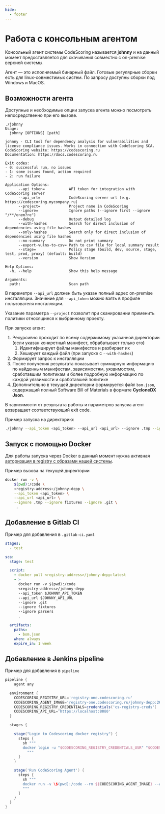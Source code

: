 ```yaml
---
hide:
  - footer
---
```

# Работа с консольным агентом

Консольный агент системы CodeScoring называется **johnny** и на данный момент предоставляется для скачивания совместно с on-premise версией системы.

Агент — это исполняемый бинарный файл. Готовые регулярные сборки есть для linux-совместимых систем. По запросу доступны сборки под Windows и MacOS. 


## Возможности агента

Доступные и необходимые опции запуска агента можно посмотреть непосредственно при его вызове.

```
./johnny
Usage:
  johnny [OPTIONS] [path]

johnny - CLI tool for dependency analysis for vulnerabilities and license compliance issues. Works in connection with CodeScoring SCA.
CodeScoring website: https://codescoring.ru
Documentation: https://docs.codescoring.ru

Exit codes:
- 0: successful run, no issues
- 1: some issues found, action required
- 2: run failure

Application Options:
      --api_token=           API token for integration with CodeScoring server
      --api_url=             CodeScoring server url (e.g. https://codescoring.mycompany.ru)
      --project=             Project name in CodeScoring
      --ignore=              Ignore paths (--ignore first --ignore "/**/onem?re")
      --debug                Output detailed log
      --with-hashes          Search for direct inclusion of dependencies using file hashes
      --only-hashes          Search only for direct inclusion of dependencies using file hashes
      --no-summary           Do not print summary
      --export-vulns-to-csv= Path to csv file for local summary result
      --stage=               Policy stage (build, dev, source, stage, test, prod, proxy) (default: build)
      --version              Show Version

Help Options:
  -h, --help                 Show this help message

Arguments:
  path:                      Scan path
```

В параметре `--api_url` должен быть указан полный адрес on-premise инсталляции. Значение для `--api_token` можно взять в профиле пользователя инсталляции.

Указание параметра `--project` позволит при сканировании применить политики относящиеся к выбранному проекту.


При запуске агент:

1. Рекурсивно проходит по всему содержимому указанной директории (если указан конкретный манифест, обрабатывает только его)
	1. Идентифицирует файлы манифестов и разбирает их
	2. Хеширует каждый файл (при запуске с `--with-hashes`)
2. Формирует запрос к инсталляции
3. После получения результата показывает суммарную информацию по найденным манифестам, зависимостям, уязвимостям, сработавшим политикам и более подробную информацию по каждой уязвимости и сработавшей политике
4. Дополнительно в текущей директории формируется файл `bom.json`, содержащий полный Software Bill of Materials в формате **CycloneDX Json**.

В зависимости от результата работы и параметров запуска агент возвращает соответствующий exit code.


Пример запуска на директорию:

```bash
./johnny --api_token <api_token> --api_url <api_url> --ignore .tmp --ignore fixtures --ignore .git .
```


## Запуск с помощью Docker

Для работы запуска через Docker в данный момент нужна активная [авторизация в registry с образами нашей системы](/on-premise/installation).


Пример вызова на текущей директории


```bash
docker run -v \
    $(pwd):/code \
    <registry-address>/johnny-depp \
    --api_token <api_token> \
    --api_url <api_url> \
    --ignore .tmp --ignore fixtures --ignore .git \
     . 
```


## Добавление в Gitlab CI


Пример для добавления в `.gitlab-ci.yaml`

```yaml
stages:
  - test

sca:
  stage: test

  script:
    - docker pull <registry-address>/johnny-depp:latest
    - >
      docker run -v $(pwd):/code 
      <registry-address>/johnny-depp 
      --api_token $JOHNNY_API_TOKEN
      --api_url $JOHNNY_API_URL 
      --ignore .git 
      --ignore fixtures 
      --ignore parsers
      .

  artifacts:
    paths:
      - bom.json
    when: always
    expire_in: 1 week
```

## Добавление в Jenkins pipeline


Пример для добавления в `pipeline`

```groovy
pipeline {
    agent any

  environment {
    CODESCORING_REGISTRY_URL='registry-one.codescoring.ru'
    CODESCORING_AGENT_IMAGE='registry-one.codescoring.ru/johnny-depp:2022.47.0'
    CODESCORING_REGISTRY_CREDENTIALS=credentials('cs-registry-creds')
    CODESCORING_API_URL='https://localhost:8080'
  }

  stages {

    stage("Login to Codescoring docker registry") {
      steps {
        sh """
        docker login -u "$CODESCORING_REGISTRY_CREDENTIALS_USR" "$CODESCORING_REGISTRY_URL" -p "$CODESCORING_REGISTRY_CREDENTIALS_PSW"
          """
      }
    }

    stage('Run CodeScoring Agent') {
      steps {
        sh """
        docker run -v \$(pwd):/code --rm ${CODESCORING_AGENT_IMAGE} --api_token ${CODESCORING_API_TOKEN} --api_url ${CODESCORING_API_URL} --ignore .tmp --ignore fixtures --ignore .git .
        """
      }
    }
  } 
}
```